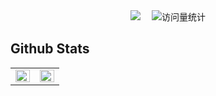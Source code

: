 <div align="center">
  <img src="https://img.shields.io/badge/做对的事情-把事情做对-red" />&emsp;
  <img src="https://komarev.com/ghpvc/?username=yhangf&label=Views&color=orange&style=flat" alt="访问量统计" />
</div>

## Github Stats 
<table>
  <tr>
    <td valign="top" width="50%">
      <img src="https://github-readme-stats-git-masterrstaa-rickstaa.vercel.app/api?username=yhangf&theme=radical&hide_title=false" align="left" style="width: 100%" />
    </td>
    <td valign="top" width="50%">
      <img src="https://github-readme-stats-git-masterrstaa-rickstaa.vercel.app/api/top-langs/?username=yhangf&hide_title=true&layout=compact&theme=radical" align="left" style="width: 100%" />
    </td>
  </tr>
</table>

<!--
<table><tr><td valign="top" width="50%">
<img src="https://github-readme-stats.vercel.app/api?username=yhangf&show_icons=true&count_private=true&hide_border=true" align="left" style="width: 100%" />
</td><td valign="top" width="50%">
<img src="https://github-readme-stats.vercel.app/api/top-langs/?username=yhangf&hide_border=true&layout=compact" align="left" style="width: 100%" />
</td></tr></table>  
<br/>
-->
